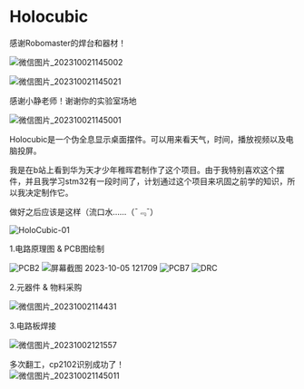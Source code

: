 # Holocubic

感谢Robomaster的焊台和器材！

![微信图片_202310021145002](https://github.com/Richardgtx/Holocubic/assets/139878921/3bdc0fd6-4fd6-4a6f-abc4-e60f32990087)

![微信图片_202310021145021](https://github.com/Richardgtx/Holocubic/assets/139878921/e66e5685-e27c-4be3-a41d-caecde841e10)

感谢小静老师！谢谢你的实验室场地

![微信图片_202310021145001](https://github.com/Richardgtx/Holocubic/assets/139878921/583f9986-f566-454a-8f98-2bfe5b961340)

Holocubic是一个伪全息显示桌面摆件。可以用来看天气，时间，播放视频以及电脑投屏。

我是在b站上看到华为天才少年稚晖君制作了这个项目。由于我特别喜欢这个摆件，并且我学习stm32有一段时间了，计划通过这个项目来巩固之前学的知识，所以我决定制作它。

做好之后应该是这样（流口水……（¯﹃¯）

![HoloCubic-01](https://github.com/Richardgtx/Holocubic/assets/139878921/e25558c1-f55a-491e-9dcf-9ee78226822c)

1.电路原理图 & PCB图绘制 
 
![PCB2](https://github.com/Richardgtx/Holocubic/assets/139878921/a9da282c-5029-4ed6-854f-d8be54619719)
![屏幕截图 2023-10-05 121709](https://github.com/Richardgtx/Holocubic/assets/139878921/cdef58bc-1065-405b-b3e4-449a09a48a83)
![PCB7](https://github.com/Richardgtx/Holocubic/assets/139878921/5862b962-ac40-415b-8cbb-edc8199d9fec)
![DRC](https://github.com/Richardgtx/Holocubic/assets/139878921/5600c852-468a-4fa2-84d6-cde5fc2550bd)



2.元器件 & 物料采购


![微信图片_20231002114431](https://github.com/Richardgtx/Holocubic/assets/139878921/8ec2c2a2-61e2-4540-a7cb-352d986f085b)

3.电路板焊接
 
![微信图片_20231002121557](https://github.com/Richardgtx/Holocubic/assets/139878921/956c6e50-e1e1-4379-9bed-05efcc0729bf)

多次翻工，cp2102识别成功了！  
![微信图片_202310021145011](https://github.com/Richardgtx/Holocubic/assets/139878921/9ed08ac4-09c9-49ab-8dcd-9b585ad07a47)
